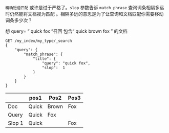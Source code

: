 `精确短语匹配` 或许是过于严格了。`slop` 参数告诉 `match_phrase` 查询词条相隔多远时仍然能将文档视为匹配 。相隔多远的意思是为了让查询和文档匹配你需要移动词条多少次？

 想 query= “ quick  fox ”召回  包含“ quick brown fox ” 的文档

```apl
GET /my_index/my_type/_search
{
    "query": {
        "match_phrase": {
            "title": {
            	"query": "quick fox",
            	"slop":  1
            }
        }
    }
}
```



|        | pos1  | Pos2  | Pos3 |
| ------ | ----- | ----- | ---- |
| Doc    | Quick | Brown | Fox  |
| Query  | Quick | Fox   |      |
| Slop 1 | Quick |       | Fox  |

